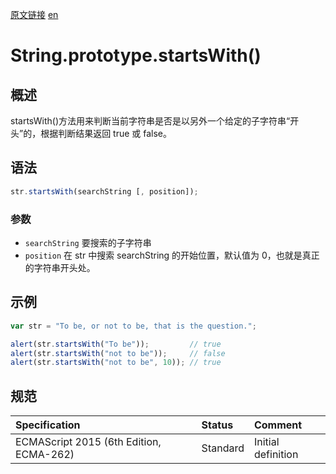 <a href="https://developer.mozilla.org/zh-CN/docs/Web/JavaScript/Reference/Global_Objects/String/startsWith" target="_blank">原文链接</a>
<a href="https://developer.mozilla.org/en-US/docs/Web/JavaScript/Reference/Global_Objects/String/startsWith" target="_blank">en</a>

# String.prototype.startsWith()

## 概述

startsWith()方法用来判断当前字符串是否是以另外一个给定的子字符串“开头”的，根据判断结果返回 true 或 false。

## 语法

```javascript
str.startsWith(searchString [, position]);
```

### 参数

* `searchString` 要搜索的子字符串
* `position` 在 str 中搜索 searchString 的开始位置，默认值为 0，也就是真正的字符串开头处。

## 示例

```javascript
var str = "To be, or not to be, that is the question.";

alert(str.startsWith("To be"));         // true
alert(str.startsWith("not to be"));     // false
alert(str.startsWith("not to be", 10)); // true
```

## 规范

| Specification                           | Status   | Comment            |
|:----------------------------------------|:---------|:-------------------|
| ECMAScript 2015 (6th Edition, ECMA-262) | Standard | Initial definition |